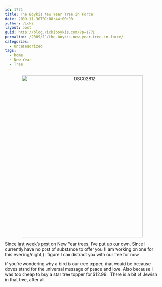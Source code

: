 ```yaml
---
id: 1771
title: The Boykis New Year Tree in Force
date: 2009-11-30T07:08:44+00:00
author: Vicki
layout: post
guid: http://blog.vickiboykis.com/?p=1771
permalink: /2009/11/the-boykis-new-year-tree-in-force/
categories:
  - Uncategorized
tags:
  - home
  - New Year
  - Tree
---
```

<p style="text-align: center;">
  <a href="http://blog.vickiboykis.com/wp-content/uploads/2009/11/DSC02812.JPG"><img class="aligncenter size-full wp-image-1770" title="DSC02812" src="http://blog.vickiboykis.com/wp-content/uploads/2009/11/DSC02812.JPG" alt="DSC02812" width="396" height="528" /></a>
</p>

<p style="text-align: left;">
  Since <a href="http://blog.vickiboykis.com/2009/11/23/whats-the-deal-with-the-russian-new-year-tree/">last week&#8217;s post </a>on New Year trees, I&#8217;ve put up our own. Since I currently have no post of substance to offer you (I am working on one for this evening/night,) I figure I can distract you with our tree for now.
</p>

<p style="text-align: left;">
  If you&#8217;re wondering why a bird is our tree topper, that would be because doves stand for the universal message of peace and love. Also because I was too cheap to buy a star tree topper for $12.99.  There is a bit of Jewish in that tree, after all.
</p>

<p style="text-align: left;">